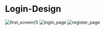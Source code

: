 # Login-Design
![first_screen(1)](https://user-images.githubusercontent.com/65775979/115967431-392ab900-a550-11eb-8a1d-05966927bc5b.jpg)
![login_page ](https://user-images.githubusercontent.com/65775979/115967433-3af47c80-a550-11eb-96df-c5d2922f418f.jpg)
![register_page](https://user-images.githubusercontent.com/65775979/115967435-3c25a980-a550-11eb-93be-abf97ed2cf2a.jpg)

